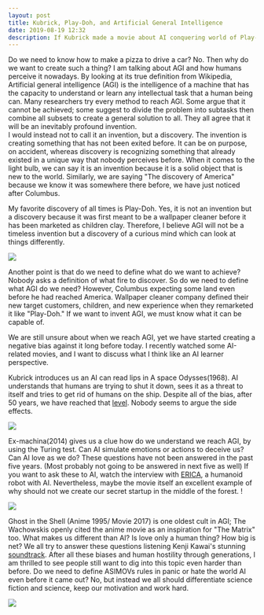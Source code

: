 ```yaml
---
layout: post
title: Kubrick, Play-Doh, and Artificial General Intelligence
date: 2019-08-19 12:32
description: If Kubrick made a movie about AI conquering world of Play-Doh's....
---
```

Do we need to know how to make a pizza to drive a car? No. Then why do we want to create such a thing? I am talking about AGI and how humans perceive it nowadays. By looking at its true definition from Wikipedia, 
Artificial general intelligence (AGI) is the intelligence of a machine that has the capacity to understand or learn any intellectual task that a human being can.
Many researchers try every method to reach AGI. Some argue that it cannot be achieved; some suggest to divide the problem into subtasks then combine all subsets to create a general solution to all. They all agree that it will be an inevitably profound invention.  
I would instead not to call it an invention, but a discovery. The invention is creating something that has not been exited before. It can be on purpose, on accident, whereas discovery is recognizing something that already existed in a unique way that nobody perceives before.
When it comes to the light bulb, we can say it is an invention because it is a solid object that is new to the world.  Similarly, we are saying "The discovery of America" because we know it was somewhere there before, we have just noticed after  Columbus.

My favorite discovery of all times is Play-Doh. Yes, it is not an invention but a discovery because it was first meant to be a wallpaper cleaner before it has been marketed as children clay.  Therefore, I believe AGI will not be a timeless invention but a discovery of a curious mind which can look at things differently. 


<div class="row mt-3">
    <div class="col-sm mt-3 mt-md-0">
        <img class="img-fluid rounded z-depth-1" src="https://www.schoolsupplypacks.com/1449-large_default/play-doh-4-pack-4-oz-cans-asst-colors.jpg">
    </div>
</div>


Another point is that do we need to define what do we want to achieve? Nobody asks a definition of what fire to discover. So do we need to define what AGI do we need? However, Columbus expecting some land even before he had reached America. Wallpaper cleaner company defined their new target customers, children, and new experience when they remarketed it like "Play-Doh."  If we want to invent AGI, we must know what it can be capable of.

We are still unsure about when we reach AGI, yet we have started creating a negative bias against it long before today. I recently watched some AI-related movies, and I want to discuss what I think like an AI learner perspective.

Kubrick introduces us an AI can read lips in A space Odysses(1968). AI understands that humans are trying to shut it down, sees it as a threat to itself and tries to get rid of humans on the ship. Despite all of the bias, after 50 years, we have reached that [level](https://www.newscientist.com/article/2113299-googles-deepmind-ai-can-lip-read-tv-shows-better-than-a-pro/).  Nobody seems to argue the side effects.  


<div class="row mt-3">
    <div class="col-sm mt-3 mt-md-0">
        <img class="img-fluid rounded z-depth-1" src="https://3c1703fe8d.site.internapcdn.net/newman/csz/news/800/2018/thetalkingai.jpg">
    </div>
</div>



Ex-machina(2014) gives us a clue how do we understand we reach AGI, by using the Turing test.  Can AI simulate emotions or actions to deceive us? Can AI love as we do? These questions have not been answered in the past five years. (Most probably not going to be answered in next five as well) If you want to ask these to AI, watch the interview with [ERICA](https://www.youtube.com/watch?v=87heidlFqG4), a humanoid robot with AI. 
Nevertheless, maybe the movie itself an excellent example of why should not we create our secret startup in the middle of the forest. 
!

<div class="row mt-3">
    <div class="col-sm mt-3 mt-md-0">
        <img class="img-fluid rounded z-depth-1" src="https://mir-s3-cdn-cf.behance.net/project_modules/max_1200/ecafec25143559.56342423de35c.jpg">
    </div>
</div>


Ghost in the Shell (Anime 1995/ Movie 2017) is one oldest cult in AGI; The Wachowskis openly cited the anime movie as an inspiration for "The Matrix" too. What makes us different than AI? Is love only a human thing? How big is net? We all try to answer these questions listening Kenji Kawai's stunning [soundtrack](https://open.spotify.com/track/18EMYXJEhYZbXyBL5lOXR1?si=6ALnTtaVR7aQytm-popiCA). 
After all these biases and human hostility through generations, I am thrilled to see people still want to dig into this topic even harder than before. 
Do we need to define ASIMOVs rules in panic or hate the world AI even before it came out? No, but instead we all should differentiate science fiction and science, keep our motivation and work hard.


<div class="row mt-3">
    <div class="col-sm mt-3 mt-md-0">
        <img class="img-fluid rounded z-depth-1" src="https://i.ytimg.com/vi/5qNuDxoPG-0/maxresdefault.jpg">
    </div>
</div>
